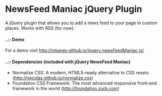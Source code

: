 NewsFeed Maniac jQuery Plugin
===============

A jQuery plugin that allows you to add a news feed to your page in custom places. Works with RSS (for now).

#### ..:: Demo
For a demo visit http://mkanev.github.io/jquery.newsFeedManiac.js/

#### ..:: Dependencies (included with jQuery NewsFeed Maniac)
  - Normalize CSS: A modern, HTML5-ready alternative to CSS resets (http://necolas.github.io/normalize.css)
  - Foundation CSS Framework: The most advanced responsive front-end framework in the world (http://foundation.zurb.com)
